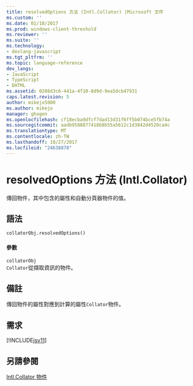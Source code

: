 ```yaml
---
title: resolvedOptions 方法 (Intl.Collator) |Microsoft 文件
ms.custom: ''
ms.date: 01/18/2017
ms.prod: windows-client-threshold
ms.reviewer: ''
ms.suite: ''
ms.technology:
- devlang-javascript
ms.tgt_pltfrm: ''
ms.topic: language-reference
dev_langs:
- JavaScript
- TypeScript
- DHTML
ms.assetid: 0208d3c6-441a-4f10-8d9d-9ea5dcb47931
caps.latest.revision: 5
author: mikejo5000
ms.author: mikejo
manager: ghogen
ms.openlocfilehash: cf18ecba9dfcf7dad13d31f6ff5b074bce5fb74a
ms.sourcegitcommit: aadb9588877418b8b55a5612c1d3842d4520ca4c
ms.translationtype: MT
ms.contentlocale: zh-TW
ms.lasthandoff: 10/27/2017
ms.locfileid: "24638878"
---
```

# <a name="resolvedoptions-method-intlcollator"></a>resolvedOptions 方法 (Intl.Collator)
傳回物件，其中包含的屬性和自動分頁器物件的值。  
  
## <a name="syntax"></a>語法  
  
```  
collatorObj.resolvedOptions()  
```  
  
#### <a name="parameters"></a>參數  
 `collatorObj`  
 `Collator`從擷取資訊的物件。  
  
## <a name="remarks"></a>備註  
 傳回物件的屬性對應到計算的屬性`Collator`物件。  
  
## <a name="requirements"></a>需求  
 [!INCLUDE[jsv11](../../javascript/reference/includes/jsv11-md.md)]  
  
## <a name="see-also"></a>另請參閱  
 [Intl.Collator 物件](../../javascript/reference/intl-collator-object-javascript.md)